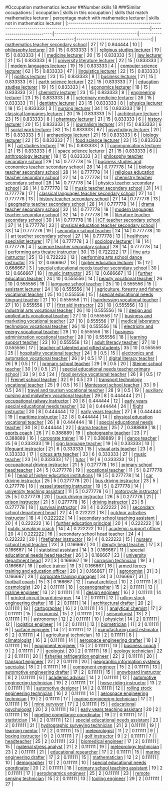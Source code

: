 #Occupation mathematics lecturer
##Number skills 18
###Similar occupations:
| occupation                                                                                                            |   skills in this occupation |   skills that match mathematics lecturer |   percentage match with mathematics lecturer |   skills not in mathematics lecturer |
|:----------------------------------------------------------------------------------------------------------------------|----------------------------:|-----------------------------------------:|---------------------------------------------:|-------------------------------------:|
| [mathematics teacher secondary school](mathematics_teacher_secondary_school.md)                                       |                          27 |                                       17 |                                     0.944444 |                                   10 |
| [philosophy lecturer](philosophy_lecturer.md)                                                                         |                          20 |                                       15 |                                     0.833333 |                                    5 |
| [religious studies lecturer](religious_studies_lecturer.md)                                                           |                          19 |                                       15 |                                     0.833333 |                                    4 |
| [medicine lecturer](medicine_lecturer.md)                                                                             |                          20 |                                       15 |                                     0.833333 |                                    5 |
| [law lecturer](law_lecturer.md)                                                                                       |                          21 |                                       15 |                                     0.833333 |                                    6 |
| [university literature lecturer](university_literature_lecturer.md)                                                   |                          22 |                                       15 |                                     0.833333 |                                    7 |
| [modern languages lecturer](modern_languages_lecturer.md)                                                             |                          19 |                                       15 |                                     0.833333 |                                    4 |
| [computer science lecturer](computer_science_lecturer.md)                                                             |                          62 |                                       15 |                                     0.833333 |                                   47 |
| [linguistics lecturer](linguistics_lecturer.md)                                                                       |                          22 |                                       15 |                                     0.833333 |                                    7 |
| [politics lecturer](politics_lecturer.md)                                                                             |                          23 |                                       15 |                                     0.833333 |                                    8 |
| [business lecturer](business_lecturer.md)                                                                             |                          21 |                                       15 |                                     0.833333 |                                    6 |
| [earth science lecturer](earth_science_lecturer.md)                                                                   |                          22 |                                       15 |                                     0.833333 |                                    7 |
| [education studies lecturer](education_studies_lecturer.md)                                                           |                          19 |                                       15 |                                     0.833333 |                                    4 |
| [economics lecturer](economics_lecturer.md)                                                                           |                          18 |                                       15 |                                     0.833333 |                                    3 |
| [chemistry lecturer](chemistry_lecturer.md)                                                                           |                          23 |                                       15 |                                     0.833333 |                                    8 |
| [engineering lecturer](engineering_lecturer.md)                                                                       |                          23 |                                       15 |                                     0.833333 |                                    8 |
| [veterinary medicine lecturer](veterinary_medicine_lecturer.md)                                                       |                          26 |                                       15 |                                     0.833333 |                                   11 |
| [dentistry lecturer](dentistry_lecturer.md)                                                                           |                          23 |                                       15 |                                     0.833333 |                                    8 |
| [physics lecturer](physics_lecturer.md)                                                                               |                          18 |                                       15 |                                     0.833333 |                                    3 |
| [nursing lecturer](nursing_lecturer.md)                                                                               |                          34 |                                       15 |                                     0.833333 |                                   19 |
| [classical languages lecturer](classical_languages_lecturer.md)                                                       |                          20 |                                       15 |                                     0.833333 |                                    5 |
| [architecture lecturer](architecture_lecturer.md)                                                                     |                          23 |                                       15 |                                     0.833333 |                                    8 |
| [pharmacy lecturer](pharmacy_lecturer.md)                                                                             |                          21 |                                       15 |                                     0.833333 |                                    6 |
| [history lecturer](history_lecturer.md)                                                                               |                          20 |                                       15 |                                     0.833333 |                                    5 |
| [journalism lecturer](journalism_lecturer.md)                                                                         |                          21 |                                       15 |                                     0.833333 |                                    6 |
| [social work lecturer](social_work_lecturer.md)                                                                       |                          82 |                                       15 |                                     0.833333 |                                   67 |
| [psychology lecturer](psychology_lecturer.md)                                                                         |                          20 |                                       15 |                                     0.833333 |                                    5 |
| [archaeology lecturer](archaeology_lecturer.md)                                                                       |                          21 |                                       15 |                                     0.833333 |                                    6 |
| [biology lecturer](biology_lecturer.md)                                                                               |                          22 |                                       15 |                                     0.833333 |                                    7 |
| [food science lecturer](food_science_lecturer.md)                                                                     |                          23 |                                       15 |                                     0.833333 |                                    8 |
| [art studies lecturer](art_studies_lecturer.md)                                                                       |                          18 |                                       15 |                                     0.833333 |                                    3 |
| [communications lecturer](communications_lecturer.md)                                                                 |                          21 |                                       15 |                                     0.833333 |                                    6 |
| [space science lecturer](space_science_lecturer.md)                                                                   |                          21 |                                       15 |                                     0.833333 |                                    6 |
| [anthropology lecturer](anthropology_lecturer.md)                                                                     |                          18 |                                       15 |                                     0.833333 |                                    3 |
| [philosophy teacher secondary school](philosophy_teacher_secondary_school.md)                                         |                          29 |                                       14 |                                     0.777778 |                                   15 |
| [business studies and economics teacher secondary school](business_studies_and_economics_teacher_secondary_school.md) |                          28 |                                       14 |                                     0.777778 |                                   14 |
| [biology teacher secondary school](biology_teacher_secondary_school.md)                                               |                          28 |                                       14 |                                     0.777778 |                                   14 |
| [religious education teacher secondary school](religious_education_teacher_secondary_school.md)                       |                          27 |                                       14 |                                     0.777778 |                                   13 |
| [chemistry teacher secondary school](chemistry_teacher_secondary_school.md)                                           |                          28 |                                       14 |                                     0.777778 |                                   14 |
| [physics teacher secondary school](physics_teacher_secondary_school.md)                                               |                          26 |                                       14 |                                     0.777778 |                                   12 |
| [music teacher secondary school](music_teacher_secondary_school.md)                                                   |                          31 |                                       14 |                                     0.777778 |                                   17 |
| [classical languages teacher secondary school](classical_languages_teacher_secondary_school.md)                       |                          27 |                                       14 |                                     0.777778 |                                   13 |
| [history teacher secondary school](history_teacher_secondary_school.md)                                               |                          27 |                                       14 |                                     0.777778 |                                   13 |
| [geography teacher secondary school](geography_teacher_secondary_school.md)                                           |                          28 |                                       14 |                                     0.777778 |                                   14 |
| [drama teacher secondary school](drama_teacher_secondary_school.md)                                                   |                          32 |                                       14 |                                     0.777778 |                                   18 |
| [modern languages teacher secondary school](modern_languages_teacher_secondary_school.md)                             |                          32 |                                       14 |                                     0.777778 |                                   18 |
| [literature teacher secondary school](literature_teacher_secondary_school.md)                                         |                          30 |                                       14 |                                     0.777778 |                                   16 |
| [ICT teacher secondary school](ICT_teacher_secondary_school.md)                                                       |                          37 |                                       14 |                                     0.777778 |                                   23 |
| [physical education teacher secondary school](physical_education_teacher_secondary_school.md)                         |                          33 |                                       14 |                                     0.777778 |                                   19 |
| [secondary school teacher](secondary_school_teacher.md)                                                               |                          24 |                                       14 |                                     0.777778 |                                   10 |
| [art teacher secondary school](art_teacher_secondary_school.md)                                                       |                          27 |                                       14 |                                     0.777778 |                                   13 |
| [healthcare specialist lecturer](healthcare_specialist_lecturer.md)                                                   |                          17 |                                       14 |                                     0.777778 |                                    3 |
| [sociology lecturer](sociology_lecturer.md)                                                                           |                          18 |                                       14 |                                     0.777778 |                                    4 |
| [science teacher secondary school](science_teacher_secondary_school.md)                                               |                          28 |                                       14 |                                     0.777778 |                                   14 |
| [performing arts theatre instructor](performing_arts_theatre_instructor.md)                                           |                          30 |                                       13 |                                     0.722222 |                                   17 |
| [fine arts instructor](fine_arts_instructor.md)                                                                       |                          25 |                                       13 |                                     0.722222 |                                   12 |
| [performing arts school dance instructor](performing_arts_school_dance_instructor.md)                                 |                          25 |                                       12 |                                     0.666667 |                                   13 |
| [higher education lecturer](higher_education_lecturer.md)                                                             |                          15 |                                       12 |                                     0.666667 |                                    3 |
| [special educational needs teacher secondary school](special_educational_needs_teacher_secondary_school.md)           |                          30 |                                       12 |                                     0.666667 |                                   18 |
| [music instructor](music_instructor.md)                                                                               |                          25 |                                       12 |                                     0.666667 |                                   13 |
| [further education teacher](further_education_teacher.md)                                                             |                          24 |                                       10 |                                     0.555556 |                                   14 |
| [beauty vocational teacher](beauty_vocational_teacher.md)                                                             |                          26 |                                       10 |                                     0.555556 |                                   16 |
| [language school teacher](language_school_teacher.md)                                                                 |                          25 |                                       10 |                                     0.555556 |                                   15 |
| [assistant lecturer](assistant_lecturer.md)                                                                           |                          24 |                                       10 |                                     0.555556 |                                   14 |
| [agriculture, forestry and fishery vocational teacher](agriculture,_forestry_and_fishery_vocational_teacher.md)       |                          25 |                                       10 |                                     0.555556 |                                   15 |
| [special educational needs itinerant teacher](special_educational_needs_itinerant_teacher.md)                         |                          21 |                                       10 |                                     0.555556 |                                   11 |
| [hairdressing vocational teacher](hairdressing_vocational_teacher.md)                                                 |                          27 |                                       10 |                                     0.555556 |                                   17 |
| [first aid instructor](first_aid_instructor.md)                                                                       |                          23 |                                       10 |                                     0.555556 |                                   13 |
| [industrial arts vocational teacher](industrial_arts_vocational_teacher.md)                                           |                          26 |                                       10 |                                     0.555556 |                                   16 |
| [design and applied arts vocational teacher](design_and_applied_arts_vocational_teacher.md)                           |                          27 |                                       10 |                                     0.555556 |                                   17 |
| [business and marketing vocational teacher](business_and_marketing_vocational_teacher.md)                             |                          27 |                                       10 |                                     0.555556 |                                   17 |
| [medical laboratory technology vocational teacher](medical_laboratory_technology_vocational_teacher.md)               |                          26 |                                       10 |                                     0.555556 |                                   16 |
| [electricity and energy vocational teacher](electricity_and_energy_vocational_teacher.md)                             |                          28 |                                       10 |                                     0.555556 |                                   18 |
| [business administration vocational teacher](business_administration_vocational_teacher.md)                           |                          28 |                                       10 |                                     0.555556 |                                   18 |
| [learning support teacher](learning_support_teacher.md)                                                               |                          23 |                                       10 |                                     0.555556 |                                   13 |
| [adult literacy teacher](adult_literacy_teacher.md)                                                                   |                          27 |                                       10 |                                     0.555556 |                                   17 |
| [teacher of talented and gifted students](teacher_of_talented_and_gifted_students.md)                                 |                          35 |                                       10 |                                     0.555556 |                                   25 |
| [hospitality vocational teacher](hospitality_vocational_teacher.md)                                                   |                          24 |                                        9 |                                     0.5      |                                   15 |
| [electronics and automation vocational teacher](electronics_and_automation_vocational_teacher.md)                     |                          26 |                                        9 |                                     0.5      |                                   17 |
| [digital literacy teacher](digital_literacy_teacher.md)                                                               |                          26 |                                        9 |                                     0.5      |                                   17 |
| [primary school teacher](primary_school_teacher.md)                                                                   |                          29 |                                        9 |                                     0.5      |                                   20 |
| [Steiner school teacher](Steiner_school_teacher.md)                                                                   |                          30 |                                        9 |                                     0.5      |                                   21 |
| [special educational needs teacher primary school](special_educational_needs_teacher_primary_school.md)               |                          33 |                                        9 |                                     0.5      |                                   24 |
| [food service vocational teacher](food_service_vocational_teacher.md)                                                 |                          26 |                                        9 |                                     0.5      |                                   17 |
| [Freinet school teacher](Freinet_school_teacher.md)                                                                   |                          32 |                                        9 |                                     0.5      |                                   23 |
| [transport technology vocational teacher](transport_technology_vocational_teacher.md)                                 |                          25 |                                        9 |                                     0.5      |                                   16 |
| [Montessori school teacher](Montessori_school_teacher.md)                                                             |                          33 |                                        9 |                                     0.5      |                                   24 |
| [travel and tourism vocational teacher](travel_and_tourism_vocational_teacher.md)                                     |                          28 |                                        9 |                                     0.5      |                                   19 |
| [auxiliary nursing and midwifery vocational teacher](auxiliary_nursing_and_midwifery_vocational_teacher.md)           |                          29 |                                        8 |                                     0.444444 |                                   21 |
| [occupational railway instructor](occupational_railway_instructor.md)                                                 |                          20 |                                        8 |                                     0.444444 |                                   12 |
| [early years special educational needs teacher](early_years_special_educational_needs_teacher.md)                     |                          32 |                                        8 |                                     0.444444 |                                   24 |
| [flight instructor](flight_instructor.md)                                                                             |                          20 |                                        8 |                                     0.444444 |                                   12 |
| [early years teacher](early_years_teacher.md)                                                                         |                          27 |                                        8 |                                     0.444444 |                                   19 |
| [maritime instructor](maritime_instructor.md)                                                                         |                          22 |                                        8 |                                     0.444444 |                                   14 |
| [physical education vocational teacher](physical_education_vocational_teacher.md)                                     |                          26 |                                        8 |                                     0.444444 |                                   18 |
| [special educational needs teacher](special_educational_needs_teacher.md)                                             |                          30 |                                        8 |                                     0.444444 |                                   22 |
| [drama teacher](drama_teacher.md)                                                                                     |                          25 |                                        7 |                                     0.388889 |                                   18 |
| [sports coach](sports_coach.md)                                                                                       |                          26 |                                        7 |                                     0.388889 |                                   19 |
| [photography teacher](photography_teacher.md)                                                                         |                          23 |                                        7 |                                     0.388889 |                                   16 |
| [corporate trainer](corporate_trainer.md)                                                                             |                          16 |                                        7 |                                     0.388889 |                                    9 |
| [dance teacher](dance_teacher.md)                                                                                     |                          25 |                                        6 |                                     0.333333 |                                   19 |
| [sign language teacher](sign_language_teacher.md)                                                                     |                          19 |                                        6 |                                     0.333333 |                                   13 |
| [lifeguard instructor](lifeguard_instructor.md)                                                                       |                          21 |                                        6 |                                     0.333333 |                                   15 |
| [visual arts teacher](visual_arts_teacher.md)                                                                         |                          23 |                                        6 |                                     0.333333 |                                   17 |
| [circus arts teacher](circus_arts_teacher.md)                                                                         |                          33 |                                        6 |                                     0.333333 |                                   27 |
| [music teacher](music_teacher.md)                                                                                     |                          23 |                                        6 |                                     0.333333 |                                   17 |
| [tutor](tutor.md)                                                                                                     |                          19 |                                        6 |                                     0.333333 |                                   13 |
| [occupational driving instructor](occupational_driving_instructor.md)                                                 |                          21 |                                        5 |                                     0.277778 |                                   16 |
| [primary school head teacher](primary_school_head_teacher.md)                                                         |                          24 |                                        5 |                                     0.277778 |                                   19 |
| [vocational teacher](vocational_teacher.md)                                                                           |                          11 |                                        5 |                                     0.277778 |                                    6 |
| [head of higher education institutions](head_of_higher_education_institutions.md)                                     |                          19 |                                        5 |                                     0.277778 |                                   14 |
| [car driving instructor](car_driving_instructor.md)                                                                   |                          25 |                                        5 |                                     0.277778 |                                   20 |
| [bus driving instructor](bus_driving_instructor.md)                                                                   |                          23 |                                        5 |                                     0.277778 |                                   18 |
| [vessel steering instructor](vessel_steering_instructor.md)                                                           |                          19 |                                        5 |                                     0.277778 |                                   14 |
| [university teaching assistant](university_teaching_assistant.md)                                                     |                          11 |                                        5 |                                     0.277778 |                                    6 |
| [motorcycle instructor](motorcycle_instructor.md)                                                                     |                          25 |                                        5 |                                     0.277778 |                                   20 |
| [truck driving instructor](truck_driving_instructor.md)                                                               |                          26 |                                        5 |                                     0.277778 |                                   21 |
| [prison instructor](prison_instructor.md)                                                                             |                          21 |                                        5 |                                     0.277778 |                                   16 |
| [driving instructor](driving_instructor.md)                                                                           |                          23 |                                        5 |                                     0.277778 |                                   18 |
| [survival instructor](survival_instructor.md)                                                                         |                          28 |                                        4 |                                     0.222222 |                                   24 |
| [secondary school department head](secondary_school_department_head.md)                                               |                          22 |                                        4 |                                     0.222222 |                                   18 |
| [outdoor activities instructor](outdoor_activities_instructor.md)                                                     |                          18 |                                        4 |                                     0.222222 |                                   14 |
| [secondary school teaching assistant](secondary_school_teaching_assistant.md)                                         |                          20 |                                        4 |                                     0.222222 |                                   16 |
| [further education principal](further_education_principal.md)                                                         |                          20 |                                        4 |                                     0.222222 |                                   16 |
| [public speaking coach](public_speaking_coach.md)                                                                     |                          14 |                                        4 |                                     0.222222 |                                   10 |
| [academic support officer](academic_support_officer.md)                                                               |                          20 |                                        4 |                                     0.222222 |                                   16 |
| [secondary school head teacher](secondary_school_head_teacher.md)                                                     |                          24 |                                        4 |                                     0.222222 |                                   20 |
| [firefighter instructor](firefighter_instructor.md)                                                                   |                          19 |                                        4 |                                     0.222222 |                                   15 |
| [nursery school head teacher](nursery_school_head_teacher.md)                                                         |                          23 |                                        3 |                                     0.166667 |                                   20 |
| [deputy head teacher](deputy_head_teacher.md)                                                                         |                          17 |                                        3 |                                     0.166667 |                                   14 |
| [statistical assistant](statistical_assistant.md)                                                                     |                          14 |                                        3 |                                     0.166667 |                                   11 |
| [special educational needs head teacher](special_educational_needs_head_teacher.md)                                   |                          26 |                                        3 |                                     0.166667 |                                   23 |
| [university department head](university_department_head.md)                                                           |                          22 |                                        3 |                                     0.166667 |                                   19 |
| [corrosion technician](corrosion_technician.md)                                                                       |                          19 |                                        3 |                                     0.166667 |                                   16 |
| [police trainer](police_trainer.md)                                                                                   |                          19 |                                        3 |                                     0.166667 |                                   16 |
| [armed forces training and education officer](armed_forces_training_and_education_officer.md)                         |                          20 |                                        3 |                                     0.166667 |                                   17 |
| [agronomist](agronomist.md)                                                                                           |                          31 |                                        3 |                                     0.166667 |                                   28 |
| [corporate training manager](corporate_training_manager.md)                                                           |                          34 |                                        3 |                                     0.166667 |                                   31 |
| [football coach](football_coach.md)                                                                                   |                          15 |                                        3 |                                     0.166667 |                                   12 |
| [naval architect](naval_architect.md)                                                                                 |                          10 |                                        2 |                                     0.111111 |                                    8 |
| [cosmologist](cosmologist.md)                                                                                         |                          20 |                                        2 |                                     0.111111 |                                   18 |
| [oceanographer](oceanographer.md)                                                                                     |                          15 |                                        2 |                                     0.111111 |                                   13 |
| [marine engineer](marine_engineer.md)                                                                                 |                          13 |                                        2 |                                     0.111111 |                                   11 |
| [design engineer](design_engineer.md)                                                                                 |                          16 |                                        2 |                                     0.111111 |                                   14 |
| [printed circuit board designer](printed_circuit_board_designer.md)                                                   |                          14 |                                        2 |                                     0.111111 |                                   12 |
| [rolling stock engineering drafter](rolling_stock_engineering_drafter.md)                                             |                          16 |                                        2 |                                     0.111111 |                                   14 |
| [architectural drafter](architectural_drafter.md)                                                                     |                          20 |                                        2 |                                     0.111111 |                                   18 |
| [cartographer](cartographer.md)                                                                                       |                          16 |                                        2 |                                     0.111111 |                                   14 |
| [analytical chemist](analytical_chemist.md)                                                                           |                          17 |                                        2 |                                     0.111111 |                                   15 |
| [economist](economist.md)                                                                                             |                          15 |                                        2 |                                     0.111111 |                                   13 |
| [seismologist](seismologist.md)                                                                                       |                          13 |                                        2 |                                     0.111111 |                                   11 |
| [astronomer](astronomer.md)                                                                                           |                          12 |                                        2 |                                     0.111111 |                                   10 |
| [physicist](physicist.md)                                                                                             |                          14 |                                        2 |                                     0.111111 |                                   12 |
| [logistics engineer](logistics_engineer.md)                                                                           |                          14 |                                        2 |                                     0.111111 |                                   12 |
| [biometrician](biometrician.md)                                                                                       |                          11 |                                        2 |                                     0.111111 |                                    9 |
| [surface engineer](surface_engineer.md)                                                                               |                          14 |                                        2 |                                     0.111111 |                                   12 |
| [manufacturing cost estimator](manufacturing_cost_estimator.md)                                                       |                           6 |                                        2 |                                     0.111111 |                                    4 |
| [agricultural technician](agricultural_technician.md)                                                                 |                          10 |                                        2 |                                     0.111111 |                                    8 |
| [climatologist](climatologist.md)                                                                                     |                          16 |                                        2 |                                     0.111111 |                                   14 |
| [aerospace engineering drafter](aerospace_engineering_drafter.md)                                                     |                          18 |                                        2 |                                     0.111111 |                                   16 |
| [equipment engineer](equipment_engineer.md)                                                                           |                          15 |                                        2 |                                     0.111111 |                                   13 |
| [business coach](business_coach.md)                                                                                   |                           9 |                                        2 |                                     0.111111 |                                    7 |
| [geologist](geologist.md)                                                                                             |                          20 |                                        2 |                                     0.111111 |                                   18 |
| [geology technician](geology_technician.md)                                                                           |                          22 |                                        2 |                                     0.111111 |                                   20 |
| [fisheries refrigeration engineer](fisheries_refrigeration_engineer.md)                                               |                          22 |                                        2 |                                     0.111111 |                                   20 |
| [transport engineer](transport_engineer.md)                                                                           |                          22 |                                        2 |                                     0.111111 |                                   20 |
| [geographic information systems specialist](geographic_information_systems_specialist.md)                             |                          18 |                                        2 |                                     0.111111 |                                   16 |
| [component engineer](component_engineer.md)                                                                           |                          15 |                                        2 |                                     0.111111 |                                   13 |
| [automotive engineering drafter](automotive_engineering_drafter.md)                                                   |                          17 |                                        2 |                                     0.111111 |                                   15 |
| [snowboard instructor](snowboard_instructor.md)                                                                       |                           8 |                                        2 |                                     0.111111 |                                    6 |
| [academic advisor](academic_advisor.md)                                                                               |                          14 |                                        2 |                                     0.111111 |                                   12 |
| [automotive engineering technician](automotive_engineering_technician.md)                                             |                          19 |                                        2 |                                     0.111111 |                                   17 |
| [horse riding instructor](horse_riding_instructor.md)                                                                 |                          13 |                                        2 |                                     0.111111 |                                   11 |
| [automotive designer](automotive_designer.md)                                                                         |                          14 |                                        2 |                                     0.111111 |                                   12 |
| [rolling stock engineering technician](rolling_stock_engineering_technician.md)                                       |                          16 |                                        2 |                                     0.111111 |                                   14 |
| [aerospace engineering technician](aerospace_engineering_technician.md)                                               |                          19 |                                        2 |                                     0.111111 |                                   17 |
| [marine engineering technician](marine_engineering_technician.md)                                                     |                          17 |                                        2 |                                     0.111111 |                                   15 |
| [mine surveyor](mine_surveyor.md)                                                                                     |                          17 |                                        2 |                                     0.111111 |                                   15 |
| [educational psychologist](educational_psychologist.md)                                                               |                          20 |                                        2 |                                     0.111111 |                                   18 |
| [early years teaching assistant](early_years_teaching_assistant.md)                                                   |                          20 |                                        2 |                                     0.111111 |                                   18 |
| [pipeline compliance coordinator](pipeline_compliance_coordinator.md)                                                 |                          19 |                                        2 |                                     0.111111 |                                   17 |
| [statistician](statistician.md)                                                                                       |                          14 |                                        2 |                                     0.111111 |                                   12 |
| [special educational needs assistant](special_educational_needs_assistant.md)                                         |                          23 |                                        2 |                                     0.111111 |                                   21 |
| [hydrographic surveying technician](hydrographic_surveying_technician.md)                                             |                          21 |                                        2 |                                     0.111111 |                                   19 |
| [learning mentor](learning_mentor.md)                                                                                 |                          17 |                                        2 |                                     0.111111 |                                   15 |
| [meteorologist](meteorologist.md)                                                                                     |                          11 |                                        2 |                                     0.111111 |                                    9 |
| [boxing instructor](boxing_instructor.md)                                                                             |                           9 |                                        2 |                                     0.111111 |                                    7 |
| [golf instructor](golf_instructor.md)                                                                                 |                           9 |                                        2 |                                     0.111111 |                                    7 |
| [headteacher](headteacher.md)                                                                                         |                          25 |                                        2 |                                     0.111111 |                                   23 |
| [biomedical engineer](biomedical_engineer.md)                                                                         |                          17 |                                        2 |                                     0.111111 |                                   15 |
| [material stress analyst](material_stress_analyst.md)                                                                 |                          21 |                                        2 |                                     0.111111 |                                   19 |
| [meteorology technician](meteorology_technician.md)                                                                   |                          23 |                                        2 |                                     0.111111 |                                   21 |
| [educational researcher](educational_researcher.md)                                                                   |                          17 |                                        2 |                                     0.111111 |                                   15 |
| [marine engineering drafter](marine_engineering_drafter.md)                                                           |                          17 |                                        2 |                                     0.111111 |                                   15 |
| [mathematician](mathematician.md)                                                                                     |                          12 |                                        2 |                                     0.111111 |                                   10 |
| [demographer](demographer.md)                                                                                         |                          12 |                                        2 |                                     0.111111 |                                   10 |
| [special educational needs coordinator](special_educational_needs_coordinator.md)                                     |                          20 |                                        2 |                                     0.111111 |                                   18 |
| [primary school teaching assistant](primary_school_teaching_assistant.md)                                             |                          19 |                                        2 |                                     0.111111 |                                   17 |
| [aerodynamics engineer](aerodynamics_engineer.md)                                                                     |                          25 |                                        2 |                                     0.111111 |                                   23 |
| [remote sensing technician](remote_sensing_technician.md)                                                             |                          15 |                                        2 |                                     0.111111 |                                   13 |
| [tooling engineer](tooling_engineer.md)                                                                               |                          29 |                                        2 |                                     0.111111 |                                   27 |
